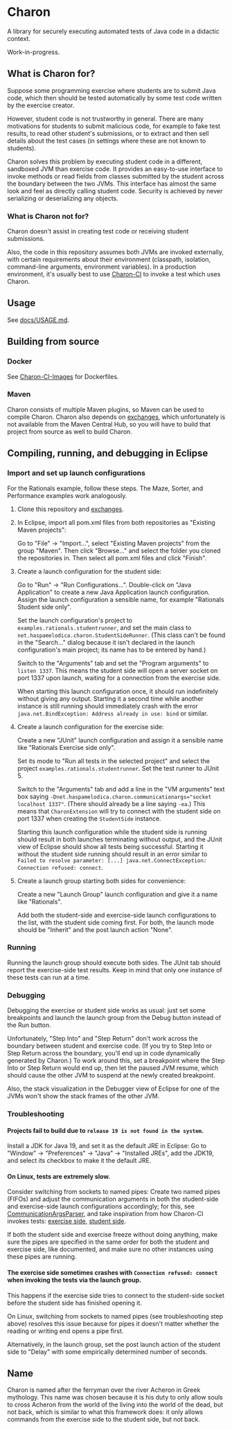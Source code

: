# Charon

A library for securely executing automated tests of Java code in a didactic context.

Work-in-progress.

## What is Charon for?

Suppose some programming exercise where students are to submit Java code,
which then should be tested automatically by some test code
written by the exercise creator.

However, student code is not trustworthy in general.
There are many motivations for students to submit malicious code,
for example to fake test results, to read other student's submissions,
or to extract and then sell details about the test cases
(in settings where these are not known to students).

Charon solves this problem by executing student code
in a different, sandboxed JVM than exercise code.
It provides an easy-to-use interface
to invoke methods or read fields from classes submitted by the student
across the boundary between the two JVMs.
This interface has almost the same look and feel as directly calling student code.
Security is achieved by never serializing or deserializing any objects.

### What is Charon not for?

Charon doesn't assist in creating test code or receiving student submissions.

Also, the code in this repository assumes both JVMs are invoked externally,
with certain requirements about their environment (classpath, isolation, command-line arguments, environment variables).
In a production environment, it's usually best
to use [Charon-CI](https://github.com/Haspamelodica/Charon-CI) to invoke a test which uses Charon.

## Usage

See [docs/USAGE.md](docs/USAGE.md).

## Building from source

### Docker

See [Charon-CI-Images](https://github.com/Haspamelodica/Charon-CI-Images) for Dockerfiles.

### Maven

Charon consists of multiple Maven plugins, so Maven can be used to compile Charon.
Charon also depends on
[exchanges](https://github.com/Haspamelodica/net.haspamelodica.exchanges),
which unfortunately is not available from the Maven Central Hub,
so you will have to build that project from source as well to build Charon.

## Compiling, running, and debugging in Eclipse

### Import and set up launch configurations

For the Rationals example, follow these steps.
The Maze, Sorter, and Performance examples work analogously.

1. Clone this repository and
   [exchanges](https://github.com/Haspamelodica/net.haspamelodica.exchanges).

2. In Eclipse, import all pom.xml files from both repositories as "Existing Maven projects":

   Go to "File" -> "Import...", select "Existing Maven projects" from the group "Maven".
   Then click "Browse..." and select the folder you cloned the repositories in.
   Then select all pom.xml files and click "Finish".

3. Create a launch configuration for the student side:

   Go to "Run" -> "Run Configurations...".
   Double-click on "Java Application" to create a new Java Application launch configuration.
   Assign the launch configuration a sensible name, for example "Rationals Student side only".

   Set the launch configuration's project to `examples.rationals.studentrunner`,
   and set the main class to `net.haspamelodica.charon.StudentSideRunner`.
   (This class can't be found in the "Search..." dialog
   because it isn't declared in the launch configuration's main project;
   its name has to be entered by hand.)
   
   Switch to the "Arguments" tab and set the "Program arguments" to `listen 1337`.
   This means the student side will open a server socket on port 1337 upon launch,
   waiting for a connection from the exercise side.

   When starting this launch configuration once,
   it should run indefinitely without giving any output.
   Starting it a second time while another instance is still running
   should immediately crash with the error
   `java.net.BindException: Address already in use: bind` or similar.

4. Create a launch configuration for the exercise side:

   Create a new "JUnit" launch configuration
   and assign it a sensible name like "Rationals Exercise side only".

   Set its mode to "Run all tests in the selected project"
   and select the project `examples.rationals.studentrunner`.
   Set the test runner to JUnit 5.

   Switch to the "Arguments" tab and add a line in the "VM arguments" text box
   saying `-Dnet.haspamelodica.charon.communicationargs="socket localhost 1337"`.
   (There should already be a line saying `-ea`.)
   This means that `CharonExtension` will try to connect with the student side on port 1337
   when creating the `StudentSide` instance.

   Starting this launch configuration while the student side is running
   should result in both launches terminating without output,
   and the JUnit view of Eclipse should show all tests being successful.
   Starting it without the student side running should result in an error similar to
   `Failed to resolve parameter: [...] java.net.ConnectException: Connection refused: connect`.

5. Create a launch group starting both sides for convenience:

   Create a new "Launch Group" launch configuration
   and give it a name like "Rationals".

   Add both the student-side and exercise-side launch configurations to the list,
   with the student side coming first.
   For both, the launch mode should be "Inherit" and the post launch action "None".

### Running

Running the launch group should execute both sides.
The JUnit tab should report the exercise-side test results.
Keep in mind that only one instance of these tests can run at a time.

### Debugging

Debugging the exercise or student side works as usual:
just set some breakpoints
and launch the launch group from the Debug button instead of the Run button.

Unfortunately, "Step Into" and "Step Return" don't work
across the boundary between student and exercise code.
(If you try to Step Into or Step Return across the boundary,
you'll end up in code dynamically generated by Charon.)
To work around this,
set a breakpoint where the Step Into or Step Return would end up,
then let the paused JVM resume,
which should cause the other JVM to suspend at the newly created breakpoint.

Also, the stack visualization in the Debugger view of Eclipse for one of the JVMs
won't show the stack frames of the other JVM.

### Troubleshooting

#### Projects fail to build due to `release 19 is not found in the system`.

Install a JDK for Java 19, and set it as the default JRE in Eclipse:
Go to "Window" -> "Preferences" -> "Java" -> "Installed JREs",
add the JDK19, and select its checkbox to make it the default JRE.

#### On Linux, tests are extremely slow.

Consider switching from sockets to named pipes:
Create two named pipes (FIFOs) and adjust the communication arguments
in both the student-side and exercise-side launch configurations accordingly; for this, see
[CommunicationArgsParser](https://github.com/Haspamelodica/Charon/blob/master/common/src/main/java/net/haspamelodica/charon/utils/communication/CommunicationArgsParser.java#L173-L177),
and take inspiration from how Charon-CI invokes tests:
[exercise side](https://github.com/Haspamelodica/Charon-CI/blob/main/exercise/run_maven.sh#L3),
[student side](https://github.com/Haspamelodica/Charon-CI/blob/main/student/run.sh#L7).

If both the student side and exercise freeze without doing anything,
make sure the pipes are specified in the same order for both the student and exercise side, like documented,
and make sure no other instances using these pipes are running.

#### The exercise side sometimes crashes with `Connection refused: connect` when invoking the tests via the launch group.

This happens if the exercise side tries to connect to the student-side socket
before the student side has finished opening it.

On Linux, switching from sockets to named pipes (see troubleshooting step above) resolves this issue
because for pipes it doesn't matter whether the reading or writing end opens a pipe first.

Alternatively, in the launch group, set the post launch action of the student side
to "Delay" with some empirically determined number of seconds.

## Name

Charon is named after the ferryman over the river Acheron in Greek mythology.
This name was chosen because it is his duty to only allow souls to cross Acheron
from the world of the living into the world of the dead, but not back,
which is similar to what this framework does:
it only allows commands from the exercise side to the student side, but not back.
